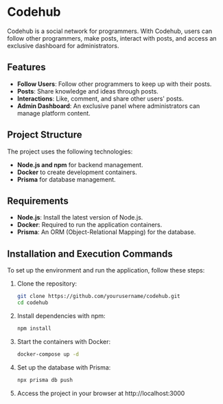 # Codehub

Codehub is a social network for programmers. With Codehub, users can follow other programmers, make posts, interact with posts, and access an exclusive dashboard for administrators.

## Features
- **Follow Users**: Follow other programmers to keep up with their posts.
- **Posts**: Share knowledge and ideas through posts.
- **Interactions**: Like, comment, and share other users' posts.
- **Admin Dashboard**: An exclusive panel where administrators can manage platform content.

## Project Structure

The project uses the following technologies:
- **Node.js and npm** for backend management.
- **Docker** to create development containers.
- **Prisma** for database management.

## Requirements

- **Node.js**: Install the latest version of Node.js.
- **Docker**: Required to run the application containers.
- **Prisma**: An ORM (Object-Relational Mapping) for the database.

## Installation and Execution Commands

To set up the environment and run the application, follow these steps:

1. Clone the repository:
   
   ```bash
   git clone https://github.com/yourusername/codehub.git
   cd codehub
2. Install dependencies with npm:
   
   ```bash
   npm install

3. Start the containers with Docker:

   ```bash
   docker-compose up -d

4. Set up the database with Prisma:
   ```bash
   npx prisma db push

5. Access the project in your browser at http://localhost:3000
